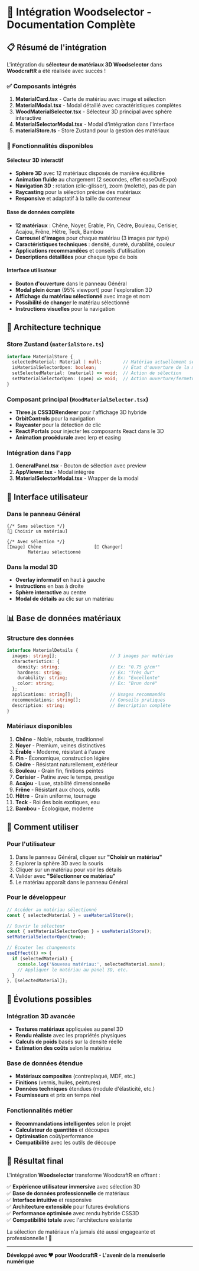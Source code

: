 # 🎯 Intégration Woodselector - Documentation Complète

## 📋 **Résumé de l'intégration**

L'intégration du **sélecteur de matériaux 3D Woodselector** dans **WoodcraftR** a été réalisée avec succès ! 

### **✅ Composants intégrés**

1. **MaterialCard.tsx** - Carte de matériau avec image et sélection
2. **MaterialModal.tsx** - Modal détaillé avec caractéristiques complètes 
3. **WoodMaterialSelector.tsx** - Sélecteur 3D principal avec sphère interactive
4. **MaterialSelectorModal.tsx** - Modal d'intégration dans l'interface
5. **materialStore.ts** - Store Zustand pour la gestion des matériaux

### **🎨 Fonctionnalités disponibles**

#### **Sélecteur 3D interactif**
- **Sphère 3D** avec 12 matériaux disposés de manière équilibrée
- **Animation fluide** au chargement (2 secondes, effet easeOutExpo)
- **Navigation 3D** : rotation (clic-glisser), zoom (molette), pas de pan
- **Raycasting** pour la sélection précise des matériaux
- **Responsive** et adaptatif à la taille du conteneur

#### **Base de données complète**
- **12 matériaux** : Chêne, Noyer, Érable, Pin, Cèdre, Bouleau, Cerisier, Acajou, Frêne, Hêtre, Teck, Bambou
- **Carrousel d'images** pour chaque matériau (3 images par type)
- **Caractéristiques techniques** : densité, dureté, durabilité, couleur
- **Applications recommandées** et conseils d'utilisation
- **Descriptions détaillées** pour chaque type de bois

#### **Interface utilisateur**
- **Bouton d'ouverture** dans le panneau Général
- **Modal plein écran** (95% viewport) pour l'exploration 3D
- **Affichage du matériau sélectionné** avec image et nom
- **Possibilité de changer** le matériau sélectionné
- **Instructions visuelles** pour la navigation

## 🔧 **Architecture technique**

### **Store Zustand** (`materialStore.ts`)
```typescript
interface MaterialStore {
  selectedMaterial: Material | null;        // Matériau actuellement sélectionné
  isMaterialSelectorOpen: boolean;          // État d'ouverture de la modal
  setSelectedMaterial: (material) => void;  // Action de sélection
  setMaterialSelectorOpen: (open) => void;  // Action ouverture/fermeture
}
```

### **Composant principal** (`WoodMaterialSelector.tsx`)
- **Three.js CSS3DRenderer** pour l'affichage 3D hybride
- **OrbitControls** pour la navigation
- **Raycaster** pour la détection de clic
- **React Portals** pour injecter les composants React dans le 3D
- **Animation procédurale** avec lerp et easing

### **Intégration dans l'app**
1. **GeneralPanel.tsx** - Bouton de sélection avec preview
2. **AppViewer.tsx** - Modal intégrée
3. **MaterialSelectorModal.tsx** - Wrapper de la modal

## 🎨 **Interface utilisateur**

### **Dans le panneau Général**
```tsx
{/* Sans sélection */}
[🌲 Choisir un matériau]

{/* Avec sélection */}
[Image] Chêne                    [🎨 Changer]
        Matériau sélectionné
```

### **Dans la modal 3D**
- **Overlay informatif** en haut à gauche
- **Instructions** en bas à droite  
- **Sphère interactive** au centre
- **Modal de détails** au clic sur un matériau

## 📊 **Base de données matériaux**

### **Structure des données**
```typescript
interface MaterialDetails {
  images: string[];                    // 3 images par matériau
  characteristics: {
    density: string;                   // Ex: "0.75 g/cm³"
    hardness: string;                  // Ex: "Très dur"
    durability: string;                // Ex: "Excellente"
    color: string;                     // Ex: "Brun doré"
  };
  applications: string[];              // Usages recommandés
  recommendations: string[];           // Conseils pratiques
  description: string;                 // Description complète
}
```

### **Matériaux disponibles**
1. **Chêne** - Noble, robuste, traditionnel
2. **Noyer** - Premium, veines distinctives
3. **Érable** - Moderne, résistant à l'usure
4. **Pin** - Économique, construction légère
5. **Cèdre** - Résistant naturellement, extérieur
6. **Bouleau** - Grain fin, finitions peintes
7. **Cerisier** - Patine avec le temps, prestige
8. **Acajou** - Luxe, stabilité dimensionnelle
9. **Frêne** - Résistant aux chocs, outils
10. **Hêtre** - Grain uniforme, tournage
11. **Teck** - Roi des bois exotiques, eau
12. **Bambou** - Écologique, moderne

## 🚀 **Comment utiliser**

### **Pour l'utilisateur**
1. Dans le panneau Général, cliquer sur **"Choisir un matériau"**
2. Explorer la sphère 3D avec la souris
3. Cliquer sur un matériau pour voir les détails
4. Valider avec **"Sélectionner ce matériau"**
5. Le matériau apparaît dans le panneau Général

### **Pour le développeur**
```typescript
// Accéder au matériau sélectionné
const { selectedMaterial } = useMaterialStore();

// Ouvrir le sélecteur
const { setMaterialSelectorOpen } = useMaterialStore();
setMaterialSelectorOpen(true);

// Écouter les changements
useEffect(() => {
  if (selectedMaterial) {
    console.log('Nouveau matériau:', selectedMaterial.name);
    // Appliquer le matériau au panel 3D, etc.
  }
}, [selectedMaterial]);
```

## 🔮 **Évolutions possibles**

### **Intégration 3D avancée**
- **Textures matériaux** appliquées au panel 3D
- **Rendu réaliste** avec les propriétés physiques
- **Calculs de poids** basés sur la densité réelle
- **Estimation des coûts** selon le matériau

### **Base de données étendue**
- **Matériaux composites** (contreplaqué, MDF, etc.)
- **Finitions** (vernis, huiles, peintures)
- **Données techniques** étendues (module d'élasticité, etc.)
- **Fournisseurs** et prix en temps réel

### **Fonctionnalités métier**
- **Recommandations intelligentes** selon le projet
- **Calculateur de quantités** et découpes
- **Optimisation** coût/performance
- **Compatibilité** avec les outils de découpe

## 🎉 **Résultat final**

L'intégration **Woodselector** transforme WoodcraftR en offrant :

✅ **Expérience utilisateur immersive** avec sélection 3D  
✅ **Base de données professionnelle** de matériaux  
✅ **Interface intuitive** et responsive  
✅ **Architecture extensible** pour futures évolutions  
✅ **Performance optimisée** avec rendu hybride CSS3D  
✅ **Compatibilité totale** avec l'architecture existante  

La sélection de matériaux n'a jamais été aussi engageante et professionnelle ! 🌟

---

**Développé avec ❤️ pour WoodcraftR - L'avenir de la menuiserie numérique**
